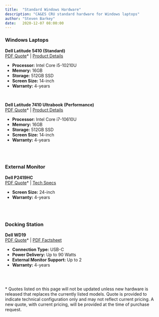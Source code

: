 ```yaml
---
title:  "Standard Windows Hardware"
description: "CA&ES CRU standard hardware for Windows laptops"
author: "Steven Barkey"
date:   2020-12-07 08:00:00
---
```

<h3>Windows Laptops</h3>
<p><b>Dell Latitude 5410 (Standard)</b><br />
<a target="_blank" href="/media/policies/Quote - Dell Latitude 5410.pdf">PDF Quote</a>* | <a target="_blank" href="https://www.dell.com/en-us/work/shop/cty/pdp/spd/latitude-14-5410-laptop#features_section">Product Details</a></p>
<ul>
	<li><b>Processor:</b> Intel Core i5-10210U</li>
	<li><b>Memory:</b> 16GB</li>
	<li><b>Storage:</b> 512GB SSD</li>
	<li><b>Screen Size:</b> 14-inch</li>
	<li><b>Warranty:</b> 4-years</li>
</ul>
<br />
<p><b>Dell Latitude 7410 Ultrabook (Performance)</b><br />
<a target="_blank" href="/media/policies/Quote - Dell Latitude 7410 Ultrabook.pdf">PDF Quote</a>* | <a target="_blank" href="https://www.dell.com/en-us/work/shop/laptops/14-7400/spd/latitude-14-7400-laptop#features_section">Product Details</a></p>
<ul>
	<li><b>Processor:</b> Intel Core i7-10610U</li>
	<li><b>Memory:</b> 16GB</li>
	<li><b>Storage:</b> 512GB SSD</li>
	<li><b>Screen Size:</b> 14-inch</li>
	<li><b>Warranty:</b> 4-years</li>
</ul>
<br />
<br />
<h3>External Monitor</h3>
<p><b>Dell P2419HC</b><br />
<a target="_blank" href="/media/policies/Quote - Dell P2419HC Monitor.pdf">PDF Quote</a>* | <a target="_blank" href="https://www.dell.com/en-us/work/shop/dell-24-usb-c-monitor-p2419hc/apd/210-aqco/monitors-monitor-accessories#techspecs_section">Tech Specs</a></p>
<ul>
	<li><b>Screen Size:</b> 24-inch</li>
	<li><b>Warranty:</b> 4-years</li>
</ul>
<br />
<br />
<h3>Docking Station</h3>
<p><b>Dell WD19</b><br />
<a target="_blank" href="/media/policies/Quote - Dell WD19 Dock.pdf">PDF Quote</a>* | <a target="_blank" href="/media/policies/Factsheet - Dell WD19 Dock.pdf">PDF Factsheet</a></p>
<ul>
	<li><b>Connection Type:</b> USB-C</li>
	<li><b>Power Delivery:</b> Up to 90 Watts</li>
	<li><b>External Monitor Support:</b> Up to 2</li>
	<li><b>Warranty:</b> 4-years</li>
</ul>
<br/>
<br/>
<p>* Quotes listed on this page will not be updated unless new hardware is released that replaces the currently listed models.  Quote is provided to indicate technical configuration only and may not reflect current pricing.  A new quote, with current pricing, will be provided at the time of purchase request.</p>